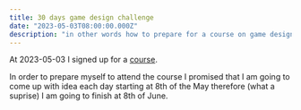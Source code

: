 ```yaml
---
title: 30 days game design challenge
date: "2023-05-03T08:00:00.000Z"
description: "in other words how to prepare for a course on game design"
---
```


At 2023-05-03 I signed up for a [course](https://skvt.cz/course/122-game-design-pro-zacatecniky "course"). 

In order to prepare myself to attend the course I promised that I am going to come up with idea each day
starting at 8th of the May therefore (what a suprise) I am going to finish at 8th of June.

